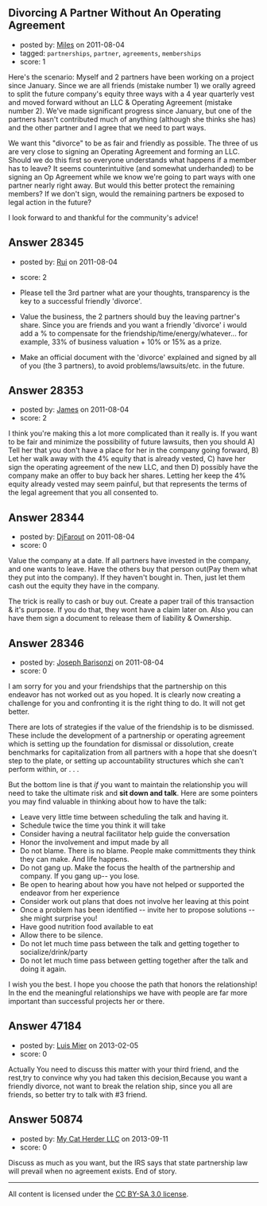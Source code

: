 ## Divorcing A Partner Without An Operating Agreement

- posted by: [Miles](https://stackexchange.com/users/-1/12463-miles) on 2011-08-04
- tagged: `partnerships`, `partner`, `agreements`, `memberships`
- score: 1

Here's the scenario: Myself and 2 partners have been working on a project since January. Since we are all friends (mistake number 1) we orally agreed to split the future company's equity three ways with a 4 year quarterly vest and moved forward without an LLC & Operating Agreement (mistake number 2). We've made significant progress since January, but one of the partners hasn't contributed much of anything (although she thinks she has) and the other partner and I agree that we need to part ways.

We want this "divorce" to be as fair and friendly as possible. The three of us are very close to signing an Operating Agreement and forming an LLC. Should we do this first so everyone understands what happens if a member has to leave? It seems counterintuitive (and somewhat underhanded) to be signing an Op Agreement while we know we're going to part ways with one partner nearly right away. But would this better protect the remaining members? If we don't sign, would the remaining partners be exposed to legal action in the future?

I look forward to and thankful for the community's advice!


## Answer 28345

- posted by: [Rui](https://stackexchange.com/users/-1/9354-rui) on 2011-08-04
- score: 2

- Please tell the 3rd partner what are your thoughts, transparency is the key to a successful friendly 'divorce'.

- Value the business, the 2 partners should buy the leaving partner's share. Since you are friends and you want a friendly 'divorce' i would add a % to compensate for the friendship/time/energy/whatever... for example, 33% of business valuation + 10% or 15% as a prize.

- Make an official document with the 'divorce' explained and signed by all of you (the 3 partners), to avoid problems/lawsuits/etc. in the future.




## Answer 28353

- posted by: [James](https://stackexchange.com/users/-1/12470-james) on 2011-08-04
- score: 2

I think you're making this a lot more complicated than it really is.  If you want to be fair and minimize the possibility of future lawsuits, then you should A) Tell her that you don't have a place for her in the company going forward, B) Let her walk away with the 4% equity that is already vested, C) have her sign the operating agreement of the new LLC, and then D) possibly have the company make an offer to buy back her shares.  Letting her keep the 4% equity already vested may seem painful, but that represents the terms of the legal agreement that you all consented to.


## Answer 28344

- posted by: [DjFarout](https://stackexchange.com/users/-1/12464-djfarout) on 2011-08-04
- score: 0

Value the company at a date. If all partners have invested in the company, and one wants to leave. Have the others buy that person out(Pay them what they put into the company). If they haven't bought in. Then, just let them cash out the equity they have in the company.

The trick is really to cash or buy out. Create a paper trail of this transaction & it's purpose. If you do that, they wont have a claim later on. Also you can have them sign a document to release them of liability & Ownership.


## Answer 28346

- posted by: [Joseph Barisonzi](https://stackexchange.com/users/-1/8791-joseph-barisonzi) on 2011-08-04
- score: 0

I am sorry for you and your friendships that the partnership on this endeavor has not worked out as you hoped. It is clearly now creating a challenge for you and confronting it is the right thing to do. It will not get better.

There are lots of strategies if the value of the friendship is to be dismissed. These include the development of a partnership or operating agreement which is setting up the foundation for dismissal or dissolution, create benchmarks for capitalization from all partners with a hope that she doesn't step to the plate, or setting up accountability structures which she can't perform within, or . . . 

But the bottom line is that *if* you want to maintain the relationship you will need to take the ultimate risk and **sit down and talk**. Here are some pointers you may find valuable in thinking about how to have the talk: 

 - Leave very little time between scheduling the talk and having it.
 - Schedule twice the time you think it will take
 - Consider having a neutral facilitator help guide the conversation 
 - Honor the involvement and imput made by all
 - Do not blame. There is no blame. People make committments they think they can make. And life happens.
 - Do not gang up. Make the focus the health of the partnership and company. If you gang up-- you lose. 
 - Be open to hearing about how you have not helped or supported the endeavor from her experience
 - Consider work out plans that does not involve her leaving at this point
 - Once a problem has been identified -- invite her to propose solutions -- she might surprise you! 
 - Have good nutrition food available to eat
 - Allow there to be silence. 
 - Do not let much time pass between the talk and getting together to socialize/drink/party
 - Do not let much time pass between getting together after the talk and doing it again. 

I wish you the best. I hope you choose the path that honors the relationship! In the end the meaningful relationships we have with people are far more important than successful projects her or there. 


## Answer 47184

- posted by: [Luis Mier](https://stackexchange.com/users/-1/21907-luis-mier) on 2013-02-05
- score: 0

Actually You need to discuss this matter with your third friend, and the rest,try to convince why you had taken this decision,Because you want a friendly divorce, not want to break the relation ship, since you all are friends, so better try to talk with #3 friend.


## Answer 50874

- posted by: [My Cat Herder LLC](https://stackexchange.com/users/-1/27810-my-cat-herder-llc) on 2013-09-11
- score: 0

Discuss as much as you want, but the IRS says that state partnership law will prevail when no agreement exists. End of story.



---

All content is licensed under the [CC BY-SA 3.0 license](https://creativecommons.org/licenses/by-sa/3.0/).
